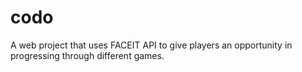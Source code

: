 # codo
 A web project that uses FACEIT API to give players an opportunity in progressing through different games.
